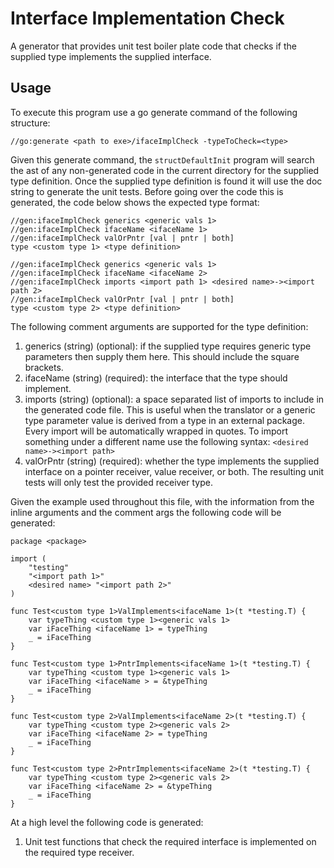 # Interface Implementation Check

A generator that provides unit test boiler plate code that checks if the
supplied type implements the supplied interface.

## Usage

To execute this program use a go generate command of the following structure:

```
//go:generate <path to exe>/ifaceImplCheck -typeToCheck=<type>
```

Given this generate command, the ```structDefaultInit``` program will search the
ast of any non-generated code in the current directory for the supplied type
definition. Once the supplied type definition is found it will use the doc
string to generate the unit tests. Before going over the code this is generated,
the code below shows the expected type format:

```
//gen:ifaceImplCheck generics <generic vals 1>
//gen:ifaceImplCheck ifaceName <ifaceName 1>
//gen:ifaceImplCheck valOrPntr [val | pntr | both]
type <custom type 1> <type definition>

//gen:ifaceImplCheck generics <generic vals 1>
//gen:ifaceImplCheck ifaceName <ifaceName 2>
//gen:ifaceImplCheck imports <import path 1> <desired name>-><import path 2>
//gen:ifaceImplCheck valOrPntr [val | pntr | both]
type <custom type 2> <type definition>
```

The following comment arguments are supported for the type definition:

1. generics (string) (optional): if the supplied type requires generic type
parameters then supply them here. This should include the square brackets.
1. ifaceName (string) (required): the interface that the type should implement.
1. imports (string) (optional): a space separated list of imports to include in 
the generated code file. This is useful when the translator or a generic type
parameter value is derived from a type in an external package. Every import will
be automatically wrapped in quotes. To import something under a different name
use the following syntax: `<desired name>-><import path>`
1. valOrPntr (string) (required): whether the type implements the supplied
interface on a pointer receiver, value receiver, or both. The resulting unit
tests will only test the provided receiver type.

Given the example used throughout this file, with the information from the 
inline arguments and the comment args the following code will be generated:

```
package <package>

import (
    "testing"
    "<import path 1>"
    <desired name> "<import path 2>"
)

func Test<custom type 1>ValImplements<ifaceName 1>(t *testing.T) {
	var typeThing <custom type 1><generic vals 1>
	var iFaceThing <ifaceName 1> = typeThing
	_ = iFaceThing
}

func Test<custom type 1>PntrImplements<ifaceName 1>(t *testing.T) {
	var typeThing <custom type 1><generic vals 1>
	var iFaceThing <ifaceName > = &typeThing
	_ = iFaceThing
}

func Test<custom type 2>ValImplements<ifaceName 2>(t *testing.T) {
	var typeThing <custom type 2><generic vals 2>
	var iFaceThing <ifaceName 2> = typeThing
	_ = iFaceThing
}

func Test<custom type 2>PntrImplements<ifaceName 2>(t *testing.T) {
	var typeThing <custom type 2><generic vals 2>
	var iFaceThing <ifaceName 2> = &typeThing
	_ = iFaceThing
}
```

At a high level the following code is generated:

1. Unit test functions that check the required interface is implemented on the
required type receiver.
